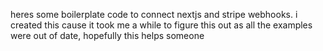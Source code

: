heres some boilerplate code to connect nextjs and stripe webhooks.
i created this cause it took me a while to figure this out as all the examples were out of date, hopefully this helps someone
